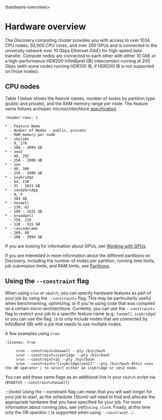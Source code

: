(hardware-overview)=

# Hardware overview

The Discovery computing cluster provides you with access to over 1024 CPU nodes, 50,000 CPU cores, and over 200 GPUs and is connected
to the university network over 10 Gbps Ethernet (GbE) for high-speed data transfer.
Compute nodes are connected to each other with either 10 GbE or a high-performance HDR200 InfiniBand (IB) interconnect
running at 200 Gbps (with some nodes running HDR100 IB, if HDR200 IB is not supported on those nodes).

## CPU nodes

Table 1 below shows the feature names, number of nodes by partition type (public and private), and the RAM memory range per node. The feature name follows archspec microachitechture [specification](https://archspec.readthedocs.io/en/latest/index.html).

```{list-table}
:header-rows: 1

* - Feature Name
  - Number of Nodes - public, private
  - RAM memory per node
* - skylake
  - 0, 170
  - 186 - 3094 GB
* - zen2
  - 40, 292
  - 256 - 2000 GB
* - zen
  - 40, 300
  - 256 - 2000 GB
* - ivybridge
  - 64, 130
  - 31 - 1031 GB
* - sandybridge
  - 8, 0
  - 384 GB
* - haswell
  - 230, 62
  - 109 - 1031 GB
* - broadwell
  - 756, 226
  - 128 - 515 GB
* - cascadelake
  - 260, 88
  - 186 - 3094 GB
```

If you are looking for information about GPUs, see [Working with GPUs](../05_using-discovery/04_workingwithgpu.md#working-with-gpus).

If you are interested in more information about the different partitions on Discovery, including the number of nodes per partition, running time limits, job submission limits, and RAM limits, see [Partitions](./02_partitions.md#partitions).

## Using the `--constraint` flag

When using `srun` or `sbatch`, you can specify hardware features as part of your job by using the `--constraint=` flag. This may be particularily useful when benchmarking, optimizing, or if you're using code that was compiled on a certain micro-architechture. Currently, you can use the `--constraint=` flag to restrict your job to a specific feature name (e.g., `haswell`, `ivybridge`) or you can use the flag: `ib` to only include nodes that are connected by InfiniBand (IB) with a job that needs to use multiple nodes.

A few examples using `srun`:

```{code-block} bash
:linenos: true

     srun --constraint=haswell --pty /bin/bash
     srun --constraint=ivybridge --pty /bin/bash
     srun --constraint=ib --pty /bin/bash
     srun --constraint="[ivybridge|zen2]" --pty /bin/bash #this uses the OR operator | to select either an ivybridge or zen2 node.
```

You can add these same flags as an additional line in your `sbatch` script via (`#SBATCH --constraint=haswell`)

:::{note}
Using the --constraint flag can mean that you will wait longer for your job to start, as the scheduler (Slurm) will need to find and allocate the appropriate hardware that you have specified for your job. For more information about running jobs, see {ref}`using_slurm`. Finally, at this time only the OR operator `|` is supported when using `--constraint`.
:::
